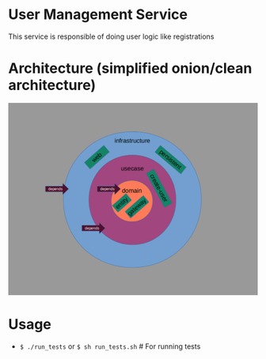 # User Management Service

This service is responsible of doing user logic like registrations

# Architecture (simplified onion/clean architecture)

![users_management_service_architecture](users_management_service_architecture.png)

# Usage
* `$ ./run_tests` or `$ sh run_tests.sh`     # For running tests